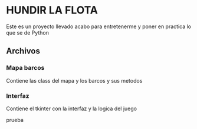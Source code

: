 # HUNDIR LA FLOTA

Este es un proyecto llevado acabo para entretenerme y poner en practica lo que se de Python

## Archivos

### Mapa barcos

Contiene las class del mapa y los barcos y sus metodos

### Interfaz

Contiene el tkinter con la interfaz y la logica del juego

prueba